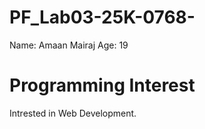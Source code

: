 # PF_Lab03-25K-0768-
Name: Amaan Mairaj
Age: 19

# Programming Interest
Intrested in Web Development.
